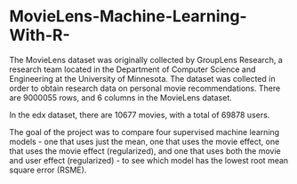 # MovieLens-Machine-Learning-With-R-
The MovieLens dataset was originally collected by GroupLens Research, a research team located in the Department of Computer Science and Engineering at the University of Minnesota. The dataset was collected in order to obtain research data on personal movie recommendations. There are 9000055 rows, and 6 columns in the MovieLens dataset. 

In the edx dataset, there are 10677 movies, with a total of 69878 users. 

The goal of the project was to compare four supervised machine learning models - one that uses just the mean, one that uses the movie effect, one that uses the movie effect (regularized), and one that uses both the movie and user effect (regularized) - to see which model has the lowest root mean square error (RSME).
